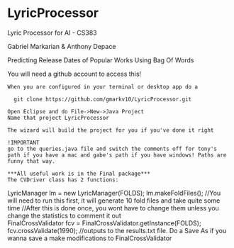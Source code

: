 # LyricProcessor
Lyric Processor for AI - CS383

Gabriel Markarian & Anthony Depace

Predicting Release Dates of Popular Works Using Bag Of Words

 You will need a github account to access this!
    
    When you are configured in your terminal or desktop app do a 
    
      git clone https://github.com/gmarkv10/LyricProcessor.git
      
    Open Eclipse and do File->New->Java Project
    Name that project LyricProcessor
    
    The wizard will build the project for you if you've done it right
    
    !IMPORTANT
    go to the queries.java file and switch the comments off for tony's path if you have a mac and gabe's path if you have windows! Paths are funny that way.
    
    ***All useful work is in the Final package***
    The CVDriver class has 2 functions:
  
LyricManager lm = new LyricManager(FOLDS);
lm.makeFoldFiles();
  //You will need to run this first, it will generate 10 fold files and take quite some time
	//After this is done once, you wont have to change them unless you change the statistics to comment it out	
FinalCrossValidator fcv = FinalCrossValidator.getInstance(FOLDS);
fcv.crossValidate(1990);
  //outputs to the results.txt file. Do a Save As if you wanna save a make modifications to FinalCrossValidator
      
